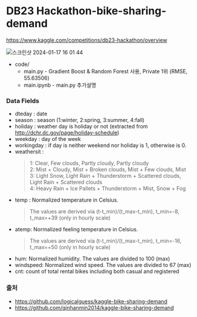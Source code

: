 # DB23 Hackathon-bike-sharing-demand
https://www.kaggle.com/competitions/db23-hackathon/overview

![스크린샷 2024-01-17 16 01 44](https://github.com/wodeyuzhou/DB23_Hackathon/assets/104478598/a6822368-3421-4383-bc62-15745388e055)
- code/
    - main.py - Gradient Boost & Random Forest 사용, Private 1위 (RMSE, 55.63506)
    - main.ipynb - main.py 추가설명

### Data Fields
- dteday : date
- season : season (1:winter, 2:spring, 3:summer, 4:fall)
- holiday : weather day is holiday or not (extracted from http://dchr.dc.gov/page/holiday-schedule)
- weekday : day of the week
- workingday : if day is neither weekend nor holiday is 1, otherwise is 0.
- weathersit :
    >1: Clear, Few clouds, Partly cloudy, Partly cloudy<br/> 
    >2: Mist + Cloudy, Mist + Broken clouds, Mist + Few clouds, Mist<br/>
    >3: Light Snow, Light Rain + Thunderstorm + Scattered clouds, Light Rain + Scattered clouds<br/>
    >4: Heavy Rain + Ice Pallets + Thunderstorm + Mist, Snow + Fog
- temp : Normalized temperature in Celsius. 
    >The values are derived via (t-t_min)/(t_max-t_min), t_min=-8, t_max=+39 (only in hourly scale)
- atemp: Normalized feeling temperature in Celsius. 
    >The values are derived via (t-t_min)/(t_max-t_min), t_min=-16, t_max=+50 (only in hourly scale)
- hum: Normalized humidity. The values are divided to 100 (max)
- windspeed: Normalized wind speed. The values are divided to 67 (max)
- cnt: count of total rental bikes including both casual and registered

### 출처
- https://github.com/logicalguess/kaggle-bike-sharing-demand
- https://github.com/qinhanmin2014/kaggle-bike-sharing-demand